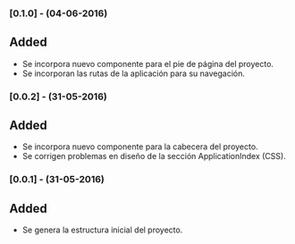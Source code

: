 ### [0.1.0] - (04-06-2016)
## Added
- Se incorpora nuevo componente para el pie de página del proyecto.
- Se incorporan las rutas de la aplicación para su navegación.

### [0.0.2] - (31-05-2016)
## Added
- Se incorpora nuevo componente para la cabecera del proyecto.
- Se corrigen problemas en diseño de la sección ApplicationIndex (CSS).

### [0.0.1] - (31-05-2016)
## Added
- Se genera la estructura inicial del proyecto.
